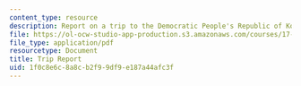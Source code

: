 ```yaml
---
content_type: resource
description: Report on a trip to the Democratic People's Republic of Korea (DPRK).
file: https://ol-ocw-studio-app-production.s3.amazonaws.com/courses/17-951-nuclear-weapons-in-international-politics-past-present-and-future-spring-2009/1f0c8e6c8a8cb2f99df9e187a44afc3f_MIT17_951S09_walsh_trip.pdf
file_type: application/pdf
resourcetype: Document
title: Trip Report
uid: 1f0c8e6c-8a8c-b2f9-9df9-e187a44afc3f
---
```

